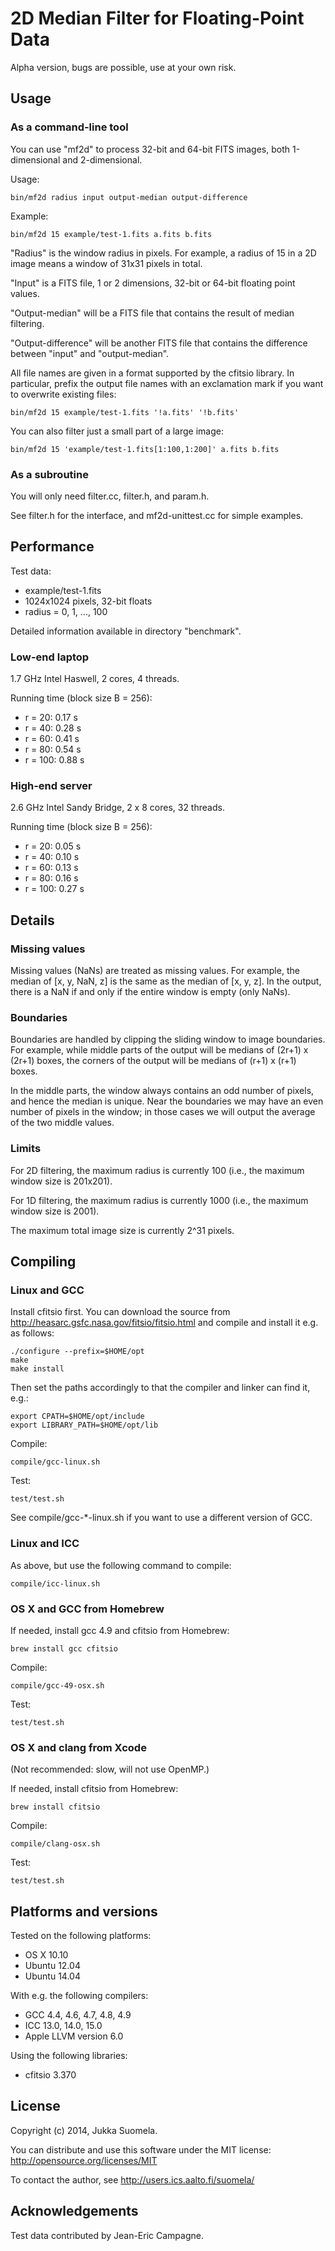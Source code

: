 2D Median Filter for Floating-Point Data
========================================

Alpha version, bugs are possible, use at your own risk.


Usage
-----

### As a command-line tool

You can use "mf2d" to process 32-bit and 64-bit FITS images,
both 1-dimensional and 2-dimensional.

Usage:

    bin/mf2d radius input output-median output-difference

Example:

    bin/mf2d 15 example/test-1.fits a.fits b.fits

"Radius" is the window radius in pixels. For example, a radius
of 15 in a 2D image means a window of 31x31 pixels in total.

"Input" is a FITS file, 1 or 2 dimensions, 32-bit or 64-bit
floating point values.

"Output-median" will be a FITS file that contains the result
of median filtering.

"Output-difference" will be another FITS file that contains
the difference between "input" and "output-median".

All file names are given in a format supported by the cfitsio
library. In particular, prefix the output file names with an
exclamation mark if you want to overwrite existing files:

    bin/mf2d 15 example/test-1.fits '!a.fits' '!b.fits'

You can also filter just a small part of a large image:

    bin/mf2d 15 'example/test-1.fits[1:100,1:200]' a.fits b.fits


### As a subroutine

You will only need filter.cc, filter.h, and param.h.

See filter.h for the interface, and mf2d-unittest.cc for
simple examples.



Performance
-----------

Test data:

  - example/test-1.fits
  - 1024x1024 pixels, 32-bit floats
  - radius = 0, 1, ..., 100

Detailed information available in directory "benchmark".


### Low-end laptop

1.7 GHz Intel Haswell, 2 cores, 4 threads.

Running time (block size B = 256):

  - r =  20:  0.17 s
  - r =  40:  0.28 s
  - r =  60:  0.41 s
  - r =  80:  0.54 s
  - r = 100:  0.88 s


### High-end server

2.6 GHz Intel Sandy Bridge, 2 x 8 cores, 32 threads.

Running time (block size B = 256):

  - r =  20:  0.05 s
  - r =  40:  0.10 s
  - r =  60:  0.13 s
  - r =  80:  0.16 s
  - r = 100:  0.27 s


Details
-------

### Missing values

Missing values (NaNs) are treated as missing values. For
example, the median of [x, y, NaN, z] is the same as the
median of [x, y, z]. In the output, there is a NaN if and
only if the entire window is empty (only NaNs).


### Boundaries

Boundaries are handled by clipping the sliding window to
image boundaries. For example, while middle parts of the output
will be medians of (2r+1) x (2r+1) boxes, the corners of the
output will be medians of (r+1) x (r+1) boxes.

In the middle parts, the window always contains an odd number
of pixels, and hence the median is unique. Near the boundaries
we may have an even number of pixels in the window; in those
cases we will output the average of the two middle values.


### Limits

For 2D filtering, the maximum radius is currently 100
(i.e., the maximum window size is 201x201).

For 1D filtering, the maximum radius is currently 1000
(i.e., the maximum window size is 2001).

The maximum total image size is currently 2^31 pixels.


Compiling
---------

### Linux and GCC

Install cfitsio first. You can download the source from
http://heasarc.gsfc.nasa.gov/fitsio/fitsio.html
and compile and install it e.g. as follows:

    ./configure --prefix=$HOME/opt
    make
    make install

Then set the paths accordingly to that the compiler and linker
can find it, e.g.:

    export CPATH=$HOME/opt/include
    export LIBRARY_PATH=$HOME/opt/lib

Compile:

    compile/gcc-linux.sh

Test:

    test/test.sh

See compile/gcc-*-linux.sh if you want to use a different version
of GCC.


### Linux and ICC

As above, but use the following command to compile:

    compile/icc-linux.sh


### OS X and GCC from Homebrew

If needed, install gcc 4.9 and cfitsio from Homebrew:

    brew install gcc cfitsio

Compile:

    compile/gcc-49-osx.sh

Test:

    test/test.sh


### OS X and clang from Xcode

(Not recommended: slow, will not use OpenMP.)

If needed, install cfitsio from Homebrew:

    brew install cfitsio

Compile:

    compile/clang-osx.sh

Test:

    test/test.sh


Platforms and versions
----------------------

Tested on the following platforms:

  - OS X 10.10
  - Ubuntu 12.04
  - Ubuntu 14.04

With e.g. the following compilers:

  - GCC 4.4, 4.6, 4.7, 4.8, 4.9
  - ICC 13.0, 14.0, 15.0
  - Apple LLVM version 6.0

Using the following libraries:

  - cfitsio 3.370


License
-------

Copyright (c) 2014, Jukka Suomela.

You can distribute and use this software under the MIT license:
http://opensource.org/licenses/MIT

To contact the author, see http://users.ics.aalto.fi/suomela/


Acknowledgements
----------------

Test data contributed by Jean-Eric Campagne.
